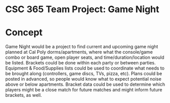 # CSC 365 Team Project: Game Night

# Concept

Game Night would be a project to find current and upcoming game night planned at Cal Poly dorms/apartments, where what the console/game combo or board game, open player seats, and time/duration/location would be listed. Brackets could be done within each party or between parties. Equipment & Food/Supplies lists could be used to coordinate what needs to be brought along (controllers, game discs, TVs, pizza, etc). Plans could be posted in advanced, so people would know what to expect potential noise above or below apartments. Bracket data could be used to determine which players might be a close match for future matches and might inform future brackets, as well. 
